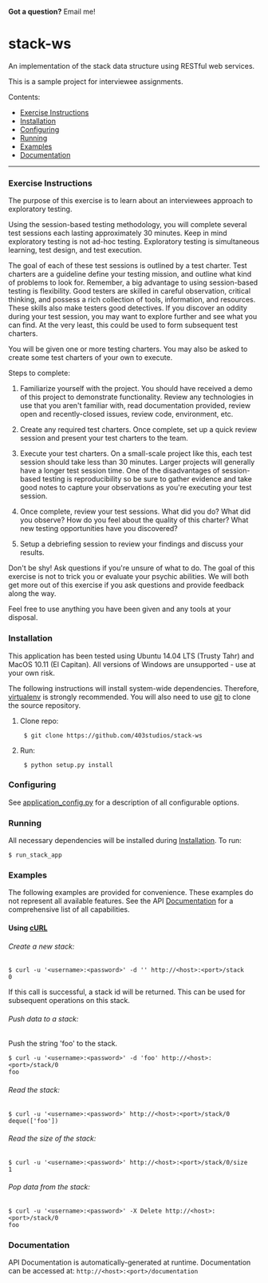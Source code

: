 **Got a question?** Email me!

# stack-ws

An implementation of the stack data structure using RESTful web services.

This is a sample project for interviewee assignments.

Contents:
  - [Exercise Instructions](#instructions)
  - [Installation](#installation)
  - [Configuring](#configuring)
  - [Running](#running)
  - [Examples](#examples)
  - [Documentation](#documentation)

----------

### Exercise Instructions
The purpose of this exercise is to learn about an interviewees approach to exploratory testing.

Using the session-based testing methodology, you will complete several test sessions each lasting approximately 30 minutes. Keep in mind exploratory testing is not ad-hoc testing. Exploratory testing is simultaneous learning, test design, and test execution.

The goal of each of these test sessions is outlined by a test charter. Test charters are a guideline define your testing mission, and outline what kind of problems to look for. Remember, a big advantage to using session-based testing is flexibility. Good testers are skilled in careful observation, critical thinking, and possess a rich collection of tools, information, and resources. These skills also make testers good detectives. If you discover an oddity during your test session, you may want to explore further and see what you can find. At the very least, this could be used to form subsequent test charters.

You will be given one or more testing charters. You may also be asked to create some test charters of your own to execute.

Steps to complete:

1. Familiarize yourself with the project. You should have received a demo of this project to demonstrate functionality. Review any technologies in use that you aren't familiar with, read documentation provided, review open and recently-closed issues, review code, environment, etc.

2. Create any required test charters. Once complete, set up a quick review session and present your test charters to the team.

3. Execute your test charters. On a small-scale project like this, each test session should take less than 30 minutes. Larger projects will generally have a longer test session time. One of the disadvantages of session-based testing is reproducibility so be sure to gather evidence and take good notes to capture your observations as you're executing your test session.

4. Once complete, review your test sessions. What did you do? What did you observe? How do you feel about the quality of this charter? What new testing opportunities have you discovered?

5. Setup a debriefing session to review your findings and discuss your results.


Don't be shy! Ask questions if you're unsure of what to do. The goal of this exercise is not to trick you or evaluate your psychic abilities. We will both get more out of this exercise if you ask questions and provide feedback along the way.

Feel free to use anything you have been given and any tools at your disposal.

### Installation
This application has been tested using Ubuntu 14.04 LTS (Trusty Tahr) and MacOS 10.11 (El Capitan). All versions of Windows are unsupported - use at your own risk.

The following instructions will install system-wide dependencies. Therefore, [virtualenv](https://pypi.python.org/pypi/virtualenv) is strongly recommended. You will also need to use [git](https://git-scm.com) to clone the source repository.
    
1. Clone repo:

        $ git clone https://github.com/403studios/stack-ws
2. Run:

        $ python setup.py install

### Configuring
See [application_config.py](https://github.com/403studios/stack-ws/blob/master/src/stackapi/application_config.py) for a description of all configurable options.

### Running
All necessary dependencies will be installed during [Installation](#installation). To run:

    $ run_stack_app

### Examples
The following examples are provided for convenience. These examples do not represent all available features. See the API [Documentation](#documentation) for a comprehensive list of all capabilities.

#### Using [cURL](http://curl.haxx.se)
###### Create a new stack:

    $ curl -u '<username>:<password>' -d '' http://<host>:<port>/stack
    0

If this call is successful, a stack id will be returned. This can be used for subsequent operations on this stack.

###### Push data to a stack:
Push the string 'foo' to the stack.

    $ curl -u '<username>:<password>' -d 'foo' http://<host>:<port>/stack/0
    foo

###### Read the stack:

    $ curl -u '<username>:<password>' http://<host>:<port>/stack/0
    deque(['foo'])

###### Read the size of the stack:

    $ curl -u '<username>:<password>' http://<host>:<port>/stack/0/size
    1

###### Pop data from the stack:

    $ curl -u '<username>:<password>' -X Delete http://<host>:<port>/stack/0
    foo

### Documentation
API Documentation is automatically-generated at runtime. Documentation can be accessed at: `http://<host>:<port>/documentation`
